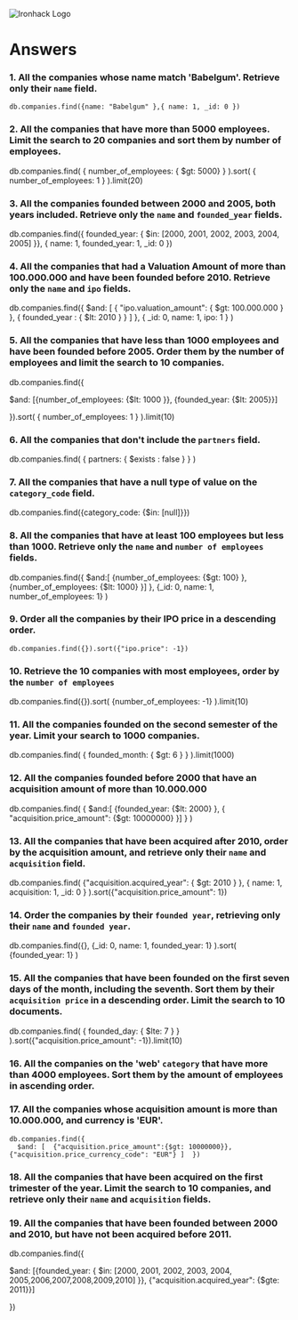 ![Ironhack Logo](https://i.imgur.com/1QgrNNw.png)

# Answers

### 1. All the companies whose name match 'Babelgum'. Retrieve only their `name` field.

```
db.companies.find({name: "Babelgum" },{ name: 1, _id: 0 })
```

### 2. All the companies that have more than 5000 employees. Limit the search to 20 companies and sort them by **number of employees**.

db.companies.find( { number_of_employees: { $gt: 5000} } ).sort( { number_of_employees: 1 } ).limit(20)

### 3. All the companies founded between 2000 and 2005, both years included. Retrieve only the `name` and `founded_year` fields.

db.companies.find({ founded_year: { $in: [2000, 2001, 2002, 2003, 2004, 2005] }}, { name: 1, founded_year: 1, _id: 0 })

### 4. All the companies that had a Valuation Amount of more than 100.000.000 and have been founded before 2010. Retrieve only the `name` and `ipo` fields.

db.companies.find({ $and: [ { "ipo.valuation_amount": { $gt: 100.000.000 } }, { founded_year : { $lt: 2010 } } ] }, { _id: 0, name: 1, ipo: 1 } )

### 5. All the companies that have less than 1000 employees and have been founded before 2005. Order them by the number of employees and limit the search to 10 companies.

db.companies.find({

$and: [{number_of_employees: {$lt: 1000 }}, {founded_year: {$lt: 2005}}]

}).sort( { number_of_employees: 1 } ).limit(10)

### 6. All the companies that don't include the `partners` field.

db.companies.find( { partners: { $exists : false } } ) <!-- it returns if partners is missing | $not -->

### 7. All the companies that have a null type of value on the `category_code` field.

db.companies.find({category_code: {$in: [null]}})

### 8. All the companies that have at least 100 employees but less than 1000. Retrieve only the `name` and `number of employees` fields.

db.companies.find({ $and:[ {number_of_employees: {$gt: 100} }, {number_of_employees: {$lt: 1000} }] }, {_id: 0, name: 1, number_of_employees: 1} )

### 9. Order all the companies by their IPO price in a descending order.

```
db.companies.find({}).sort({"ipo.price": -1})
```

### 10. Retrieve the 10 companies with most employees, order by the `number of employees`

db.companies.find({}).sort( {number_of_employees: -1} ).limit(10)

### 11. All the companies founded on the second semester of the year. Limit your search to 1000 companies.

db.companies.find( { founded_month: { $gt: 6 } } ).limit(1000)

### 12. All the companies founded before 2000 that have an acquisition amount of more than 10.000.000

db.companies.find( { $and:[ {founded_year: {$lt: 2000} }, { "acquisition.price_amount": {$gt: 10000000} }] } )

### 13. All the companies that have been acquired after 2010, order by the acquisition amount, and retrieve only their `name` and `acquisition` field.

db.companies.find( {"acquisition.acquired_year": { $gt: 2010 } }, { name: 1, acquisition: 1, _id: 0 }  ).sort({"acquisition.price_amount": 1})

### 14. Order the companies by their `founded year`, retrieving only their `name` and `founded year`.

db.companies.find({}, {_id: 0, name: 1, founded_year: 1} ).sort( {founded_year: 1} ) 

### 15. All the companies that have been founded on the first seven days of the month, including the seventh. Sort them by their `acquisition price` in a descending order. Limit the search to 10 documents.

db.companies.find( { founded_day: { $lte: 7 } } ).sort({"acquisition.price_amount": -1}).limit(10)

### 16. All the companies on the 'web' `category` that have more than 4000 employees. Sort them by the amount of employees in ascending order.

<!-- Your Code Goes Here -->

### 17. All the companies whose acquisition amount is more than 10.000.000, and currency is 'EUR'.

```
db.companies.find({
  $and: [  {"acquisition.price_amount":{$gt: 10000000}}, {"acquisition.price_currency_code": "EUR"} ]  })
```

### 18. All the companies that have been acquired on the first trimester of the year. Limit the search to 10 companies, and retrieve only their `name` and `acquisition` fields.

<!-- Your Code Goes Here -->

### 19. All the companies that have been founded between 2000 and 2010, but have not been acquired before 2011.

db.companies.find({

$and: [{founded_year: { $in: [2000, 2001, 2002, 2003, 2004, 2005,2006,2007,2008,2009,2010] }}, {"acquisition.acquired_year": {$gte: 2011}}]

})

